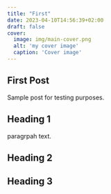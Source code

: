 ```yaml
---
title: "First"
date: 2023-04-10T14:56:39+02:00
draft: false
cover:
  image: img/main-cover.png
  alt: 'my cover image'
  caption: 'Cover image'
---
```


## First Post

Sample post for testing purposes.

## Heading 1

paragrpah text.

## Heading 2

## Heading 3

